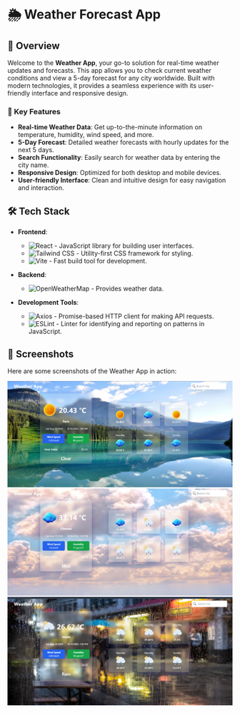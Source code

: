 # 🌦️ Weather Forecast App

## 📖 Overview

Welcome to the **Weather App**, your go-to solution for real-time weather updates and forecasts. This app allows you to check current weather conditions and view a 5-day forecast for any city worldwide. Built with modern technologies, it provides a seamless experience with its user-friendly interface and responsive design.

### 🌟 Key Features

- **Real-time Weather Data**: Get up-to-the-minute information on temperature, humidity, wind speed, and more.
- **5-Day Forecast**: Detailed weather forecasts with hourly updates for the next 5 days.
- **Search Functionality**: Easily search for weather data by entering the city name.
- **Responsive Design**: Optimized for both desktop and mobile devices.
- **User-friendly Interface**: Clean and intuitive design for easy navigation and interaction.

## 🛠️ Tech Stack

- **Frontend**:

  - ![React](https://img.shields.io/badge/React-61DAFB?style=flat&logo=react&logoColor=white) - JavaScript library for building user interfaces.
  - ![Tailwind CSS](https://img.shields.io/badge/Tailwind%20CSS-06B6D4?style=flat&logo=tailwind-css&logoColor=white) - Utility-first CSS framework for styling.
  - ![Vite](https://img.shields.io/badge/Vite-646CFF?style=flat&logo=vite&logoColor=white) - Fast build tool for development.

- **Backend**:

  - ![OpenWeatherMap](https://img.shields.io/badge/OpenWeatherMap-03A9F4?style=flat&logo=openweathermap&logoColor=white) - Provides weather data.

- **Development Tools**:
  - ![Axios](https://img.shields.io/badge/Axios-5A29E3?style=flat&logo=axios&logoColor=white) - Promise-based HTTP client for making API requests.
  - ![ESLint](https://img.shields.io/badge/ESLint-4B32C3?style=flat&logo=eslint&logoColor=white) - Linter for identifying and reporting on patterns in JavaScript.

## 📸 Screenshots

Here are some screenshots of the Weather App in action:

![Weather App Screenshot 1](<./src/assets/images/image1%20(2).png>)
![Weather App Screenshot 2](<./src/assets/images/image2%20(2).png>)
![Weather App Screenshot 3](<./src/assets/images/image3%20(2).png>)
